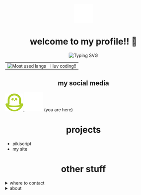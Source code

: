 <div align="center">
  <a href="#">
    <img src="ASSETS/github.svg" alt="github" height="61px">
  </a>
</div>

<div align="center">

  # welcome to my profile!! 👋
  
</div>

<div align="center">
  <img class="typing-svg" src="https://readme-typing-svg.herokuapp.com?font=Fira+Code&amp;pause=1000&amp;color=2600F7&amp;width=435&amp;lines=random+ass+coder;minor;likes+pizza" alt="Typing SVG">
</div>

  <table>
    <tbody>
      <tr>
        <td>
          <img src="https://github-readme-stats.vercel.app/api/top-langs/?username=avaalef&layout=compact&hide_border=true&bg_color=1e1e2f&title_color=8be9fd&text_color=f8f8f2&icon_color=ff79c6&border_radius=12&card_width=350&card_height=400" alt="Most used langs">
        </td>
        <td>
          i luv coding!!
        </td>
      </tr>
    </tbody>
  </table>

<div align="center">

  ## my social media

</div>

<a href="https://pikidiary.lol/@runningman" target="_blank">
    <img src="https://raw.githubusercontent.com/5quirre1/5quirre1/refs/heads/main/assets/README/icons/piki.png" alt="Piki Alien">
</a>

<img src="ASSETS/github.svg" alt="Github" height="61"> 
(you are here)

<div align="center">
 
  # projects

</div>

- pikiscript
- my site

<div align="center">
 
  # other stuff

</div>

<details>
  <summary>where to contact</summary>
  <a href="mailto:danypamby@gmail.com"><img src="ASSETS/Gmail.png" alt="gmail logo"></a>
  <br>
  danypamby@gmail.com
</details>

<details>
  <summary>about</summary>
  silly guy that loves coding lmaoooo, if im not coding im playing (prob roblox ig).
  <br>
  im stupid as fuck and LOVE pizza, its my favorite food
  <br>
  i rarely take pictures outside but when i am i sometimes take pics when im bored, im also interested on retro tech (eg windows 95, frontpage 2003) and lost media too.
  <br>
  i spend lots of time on my computer lol, im a minor + male btw.
  <br>
  ive always dreamt of having a space on the 'net, thats why i love coding so much (my most used language is html iirc), i also love python becuase its pretty simple.
  <br>
  i have "runningman" as a name since i like him and his design is pretty cool + i didnt know what to put as a new name because "someonetdh" sucked
</details>
